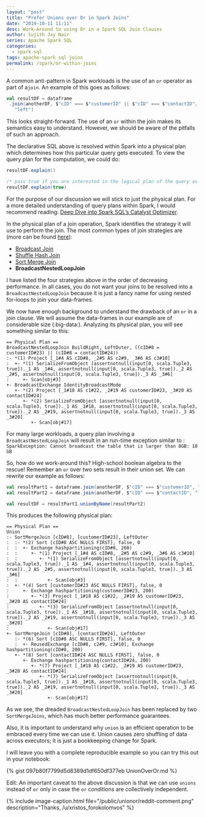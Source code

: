 ```yaml
---
layout: "post"
title: "Prefer Unions over Or in Spark Joins"
date: "2019-10-11 11:11"
desc: Work-Around to using Or in a Spark SQL Join Clauses
author: Sujith Jay Nair
series: Apache Spark SQL
categories:
  - spark-sql
tags: apache-spark sql joins
permalink: /spark/or-within-joins
---
```

A common anti-pattern in Spark workloads is the use of an `or` operator as part of a`join`.  An example of this goes as follows:
```scala
val resultDF = dataframe
 .join(anotherDF, $"cID" === $"customerID" || $"cID" === $"contactID",
   "left")
```

This looks straight-forward. The use of an `or` within the join makes its semantics easy to understand.  However, we should be aware of the pitfalls of such an approach.

The declarative SQL above is resolved within Spark into a physical plan which determines how this particular query gets executed. To view the query plan for the computation, we could do:

```scala
resultDF.explain()

/* pass true if you are interested in the logical plan of the query as well */
resultDF.explain(true)
```

For the purpose of our discussion we will stick to just the physical plan. For a more detailed understanding of query plans within Spark, I would recommend reading: [Deep Dive into Spark SQL’s Catalyst Optimizer](https://databricks.com/blog/2015/04/13/deep-dive-into-spark-sqls-catalyst-optimizer.html).

In the physical plan of a join operation, Spark identifies the strategy it will use to perform the join. The most common types of join strategies are (more can be found [here](https://github.com/apache/spark/blob/master/sql/core/src/main/scala/org/apache/spark/sql/execution/SparkStrategies.scala)):
- [Broadcast Join](https://sujithjay.com/spark/broadcast-joins)
- [Shuffle Hash Join](https://sujithjay.com/spark/shuffle-hash-sort-merge-joins)
- [Sort Merge Join](https://sujithjay.com/spark/shuffle-hash-sort-merge-joins)
- **BroadcastNestedLoopJoin**

I have listed the four strategies above in the order of decreasing performance. In all cases, you do not want your joins to be resolved into a `BroadcastNestedLoopJoin` because it is just a fancy name for using nested for-loops to join your data-frames.

We now have enough background to understand the drawback of  an `or` in a join clause. We will assume the data-frames in our example are of considerable size (:big-data:). Analyzing its physical plan, you will see something similar to this:

```
== Physical Plan ==
BroadcastNestedLoopJoin BuildRight, LeftOuter, ((cID#8 = customerID#23) || (cID#8 = contactID#24))
:- *(1) Project [_1#4 AS cID#8, _2#5 AS c2#9, _3#6 AS c3#10]
:  +- *(1) SerializeFromObject [assertnotnull(input[0, scala.Tuple3, true])._1 AS _1#4, assertnotnull(input[0, scala.Tuple3, true])._2 AS _2#5, assertnotnull(input[0, scala.Tuple3, true])._3 AS _3#6]
:     +- Scan[obj#3]
+- BroadcastExchange IdentityBroadcastMode
   +- *(2) Project [_1#18 AS c1#22, _2#19 AS customerID#23, _3#20 AS contactID#24]
      +- *(2) SerializeFromObject [assertnotnull(input[0, scala.Tuple3, true])._1 AS _1#18, assertnotnull(input[0, scala.Tuple3, true])._2 AS _2#19, assertnotnull(input[0, scala.Tuple3, true])._3 AS _3#20]
         +- Scan[obj#17]
```

For many large workloads, a query plan involving a `BroadcastNestedLoopJoin` will result in an run-time exception similar to : `SparkException: Cannot broadcast the table that is larger than 8GB: 10 GB`

So, how do we work-around this? High-school boolean algebra to the rescue! Remember an `or` over two sets result in their union set. We can rewrite our example as follows:

```scala
val resultPart1 = dataframe.join(anotherDF, $"cID" === $"customerID", "left")
val resultPart2 = dataframe.join(anotherDF, $"cID" === $"contactID", "left")

val resultDF = resultPart1.unionByName(resultPart2)
```

This produces the following physical plan:

```
== Physical Plan ==
Union
:- SortMergeJoin [cID#8], [customerID#23], LeftOuter
:  :- *(2) Sort [cID#8 ASC NULLS FIRST], false, 0
:  :  +- Exchange hashpartitioning(cID#8, 200)
:  :     +- *(1) Project [_1#4 AS cID#8, _2#5 AS c2#9, _3#6 AS c3#10]
:  :        +- *(1) SerializeFromObject [assertnotnull(input[0, scala.Tuple3, true])._1 AS _1#4, assertnotnull(input[0, scala.Tuple3, true])._2 AS _2#5, assertnotnull(input[0, scala.Tuple3, true])._3 AS _3#6]
:  :           +- Scan[obj#3]
:  +- *(4) Sort [customerID#23 ASC NULLS FIRST], false, 0
:     +- Exchange hashpartitioning(customerID#23, 200)
:        +- *(3) Project [_1#18 AS c1#22, _2#19 AS customerID#23, _3#20 AS contactID#24]
:           +- *(3) SerializeFromObject [assertnotnull(input[0, scala.Tuple3, true])._1 AS _1#18, assertnotnull(input[0, scala.Tuple3, true])._2 AS _2#19, assertnotnull(input[0, scala.Tuple3, true])._3 AS _3#20]
:              +- Scan[obj#17]
+- SortMergeJoin [cID#8], [contactID#24], LeftOuter
   :- *(6) Sort [cID#8 ASC NULLS FIRST], false, 0
   :  +- ReusedExchange [cID#8, c2#9, c3#10], Exchange hashpartitioning(cID#8, 200)
   +- *(8) Sort [contactID#24 ASC NULLS FIRST], false, 0
      +- Exchange hashpartitioning(contactID#24, 200)
         +- *(7) Project [_1#18 AS c1#22, _2#19 AS customerID#23, _3#20 AS contactID#24]
            +- *(7) SerializeFromObject [assertnotnull(input[0, scala.Tuple3, true])._1 AS _1#18, assertnotnull(input[0, scala.Tuple3, true])._2 AS _2#19, assertnotnull(input[0, scala.Tuple3, true])._3 AS _3#20]
               +- Scan[obj#17]
```

As we see, the dreaded `BroadcastNestedLoopJoin` has been replaced by two `SortMergeJoins`, which has much better performance guarantees.

Also, it is important to understand why `union` is an efficient operation to be embraced every time we can use it. Union causes zero shuffling of data across executors; it is just a bookkeeping change for Spark.

I will leave you with a complete reproducible example so you can try this out in your notebook:

{% gist 097b80f7799d5d8389d1df650df377eb UnionOverOr.md %}

Edit:
An important caveat to the above discussion is that we can use `unions` instead of `or` only in case the `or` conditions are collectively independent.

{% include image-caption.html file="/public/unionor/reddit-comment.png" description="Thanks, /u/xristos_forokolomvos" %}
